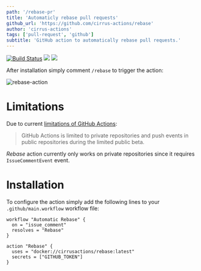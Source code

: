 ```yaml
---
path: '/rebase-pr'
title: 'Automaticly rebase pull requests'
github_url: 'https://github.com/cirrus-actions/rebase'
author: 'cirrus-actions'
tags: ['pull-request', 'github']
subtitle: 'GitHub action to automatically rebase pull requests.'
---
```


[![Build Status](https://api.cirrus-ci.com/github/cirrus-actions/rebase.svg)](https://cirrus-ci.com/github/cirrus-actions/rebase) [![](https://images.microbadger.com/badges/version/cirrusactions/rebase.svg)](https://microbadger.com/images/cirrusactions/rebase) [![](https://images.microbadger.com/badges/image/cirrusactions/rebase.svg)](https://microbadger.com/images/cirrusactions/rebase)

After installation simply comment `/rebase` to trigger the action:

![rebase-action](https://user-images.githubusercontent.com/989066/51547853-14a57b00-1e35-11e9-841d-33114f0f0bd5.gif)

# Limitations

Due to current [limitations of GitHub Actions](https://developer.github.com/actions/):

> GitHub Actions is limited to private repositories and push events in public repositories during the limited public beta.

_Rebase_ action currently only works on private repositories since it requires `IssueCommentEvent` event.

# Installation

To configure the action simply add the following lines to your `.github/main.workflow` workflow file:

```
workflow "Automatic Rebase" {
  on = "issue_comment"
  resolves = "Rebase"
}

action "Rebase" {
  uses = "docker://cirrusactions/rebase:latest"
  secrets = ["GITHUB_TOKEN"]
}
```
